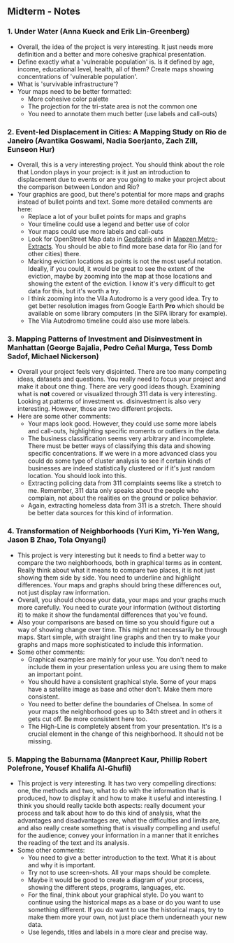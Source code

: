 ## Midterm - Notes

### 1. Under Water (Anna Kueck and Erik Lin-Greenberg)
* Overall, the idea of the project is very interesting. It just needs more definition and a better and more cohesive graphical presentation.
* Define exactly what a 'vulnerable population' is. Is it defined by age, income, educational level, health, all of them? Create maps showing concentrations of 'vulnerable population'.
* What is 'survivable infrastructure'?
* Your maps need to be better formatted:
  * More cohesive color palette
  * The projection for the tri-state area is not the common one
  * You need to annotate them much better (use labels and call-outs)

### 2. Event-led Displacement in Cities: A Mapping Study on Rio de Janeiro (Avantika Goswami, Nadia Soerjanto, Zach Zill, Eunseon Hur)
* Overall, this is a very interesting project. You should think about the role that London plays in your project: is it just an introduction to displacement due to events or are you going to make your project about the comparison between London and Rio?
* Your graphics are good, but there's potential for more maps and graphs instead of bullet points and text. Some more detailed comments are here:
  * Replace a lot of your bullet points for maps and graphs
  * Your timeline could use a legend and better use of color
  * Your maps could use more labels and call-outs
  * Look for OpenStreet Map data in [Geofabrik](http://download.geofabrik.de/) and in [Mapzen Metro-Extracts](https://mapzen.com/data/metro-extracts/). You should be able to find more base data for Rio (and for other cities) there.
  * Marking eviction locations as points is not the most useful notation. Ideally, if you could, it would be great to see the extent of the eviction, maybe by zooming into the map at those locations and showing the extent of the eviction. I know it's very difficult to get data for this, but it's worth a try.
  * I think zooming into the Vila Autodromo is a very good idea. Try to get better resolution images from Google Earth **Pro** which should be available on some library computers (in the SIPA library for example).
  * The Vila Autodromo timeline could also use more labels.

### 3. Mapping Patterns of Investment and Disinvestment in Manhattan (George Bajalia, Pedro Ceñal Murga, Tess Domb Sadof, Michael Nickerson)
* Overall your project feels very disjointed. There are too many competing ideas, datasets and questions. You really need to focus your project and make it about one thing. There are very good ideas though. Examining what is **not** covered or visualized through 311 data is very interesting. Looking at patterns of investment vs. disinvestment is also very interesting. However, those are two different projects.
* Here are some other comments:
  * Your maps look good. However, they could use some more labels and call-outs, highlighting specific moments or outliers in the data.
  * The business classification seems very arbitrary and incomplete. There must be better ways of classifying this data and showing specific concentrations. If we were in a more advanced class you could do some type of cluster analysis to see if certain kinds of businesses are indeed statistically clustered or if it's just random location. You should look into this.
  * Extracting policing data from 311 complaints seems like a stretch to me. Remember, 311 data only speaks about the people who complain, not about the realities on the ground or police behavior.
  * Again, extracting homeless data from 311 is a stretch. There should be better data sources for this kind of information.

### 4. Transformation of Neighborhoods (Yuri Kim, Yi-Yen Wang, Jason B Zhao, Tola Onyangi)
* This project is very interesting but it needs to find a better way to compare the two neighborhoods, both in graphical terms as in content. Really think about what it means to compare two places, it is not just showing them side by side. You need to underline and highlight differences. Your maps and graphs should bring these differences out, not just display raw information.
* Overall, you should choose your data, your maps and your graphs much more carefully. You need to curate your information (without distorting it) to make it show the fundamental differences that you've found.
* Also your comparisons are based on time so you should figure out a way of showing change over time. This might not necessarily be through maps. Start simple, with straight line graphs and then try to make your graphs and maps more sophisticated to include this information.
* Some other comments:
  * Graphical examples are mainly for your use. You don't need to include them in your presentation unless you are using them to make an important point.
  * You should have a consistent graphical style. Some of your maps have a satellite image as base and other don't. Make them more consistent.
  * You need to better define the boundaries of Chelsea. In some of your maps the neighborhood goes up to 34th street and in others it gets cut off. Be more consistent here too.
  * The High-Line is completely absent from your presentation. It's is a crucial element in the change of this neighborhood. It should not be missing.

### 5. Mapping the Baburnama (Manpreet Kaur, Phillip Robert Polefrone, Yousef Khalifa Al-Ghufli)
* This project is very interesting. It has two very compelling directions: one, the methods and two, what to do with the information that is produced, how to display it and how to make it useful and interesting. I think you should really tackle both aspects: really document your process and talk about how to do this kind of analysis, what the advantages and disadvantages are, what the difficulties and limits are, and also really create something that is visually compelling and useful for the audience; convey your information in a manner that it enriches the reading of the text and its analysis.
* Some other comments:
  * You need to give a better introduction to the text. What it is about and why it is important.
  * Try not to use screen-shots. All your maps should be complete.
  * Maybe it would be good to create a diagram of your process, showing the different steps, programs, languages, etc.
  * For the final, think about your graphical style. Do you want to continue using the historical maps as a base or do you want to use something different. If you do want to use the historical maps, try to make them more your own, not just place them underneath your new data.
  * Use legends, titles and labels in a more clear and precise way.